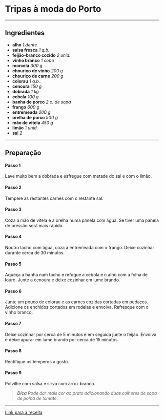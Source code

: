 # Tripas à moda do Porto

---

## Ingredientes
- **alho**
*1 dente*
- **salsa fresca**
*1 q.b.*
- **feijão-branco cozido**
*2 unid.*
- **vinho branco**
*1 copo*
- **morcela**
*300 g*
- **chouriço de vinho**
*200 g*
- **chouriço de carne**
*200 g*
- **colorau**
*1 q.b.*
- **cenoura**
*150 g*
- **dobrada**
*1 kg*
- **cebola**
*100 g*
- **banha de porco**
*2 c. de sopa*
- **frango**
*600 g*
- **entremeada**
*200 g*
- **orelha de porco**
*500 g*
- **mão de vitela**
*450 g*
- **limão**
*1 unid.*
- **sal**
*2*

---

## Preparação

#### Passo 1
Lave muito bem a dobrada e esfregue com metade do sal e com o limão.

#### Passo 2
Tempere as restantes carnes com o restante sal.

#### Passo 3
Coza a mão de vitela e a orelha numa panela com água. Se tiver uma panela de pressão será mais rápido.

#### Passo 4
Noutro tacho com água, coza a entremeada com o frango. Deixe cozinhar durante cerca de 30 minutos.

#### Passo 5
Aqueça a banha num tacho e refogue a cebola e o alho com a folha de louro. Junte a cenoura e deixe cozinhar em lume brando.

#### Passo 6
Junte um pouco de colorau e as carnes cozidas cortadas em pedaços. Adicione os enchidos cortados em rodelas e envolva. Refresque com o vinho branco.

#### Passo 7
Deixe cozinhar por cerca de 5 minutos e em seguida junte o feijão. Envolva e deixe apurar em lume brando por cerca de 15 minutos.

#### Passo 8
Rectifique os temperos a gosto.

#### Passo 9
Polvilhe com salsa e sirva com arroz branco.

> ***Dica***
*Pode dar mais cor ao prato adicionando duas colheres de sopa de polpa de tomate.*

---

[Link para a receita](https://www.pingodoce.pt/receitas/tripas-a-moda-do-porto/)
